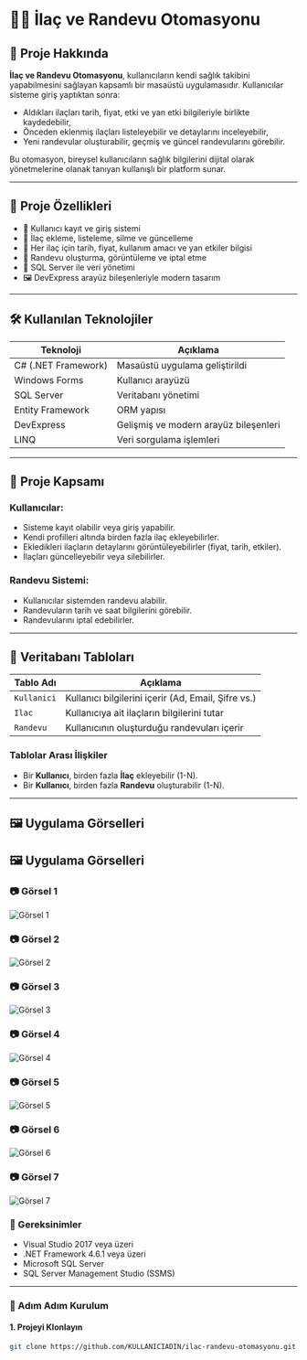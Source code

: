 
# 💊📅 İlaç ve Randevu Otomasyonu

## 📘 Proje Hakkında

**İlaç ve Randevu Otomasyonu**, kullanıcıların kendi sağlık takibini yapabilmesini sağlayan kapsamlı bir masaüstü uygulamasıdır. Kullanıcılar sisteme giriş yaptıktan sonra:

- Aldıkları ilaçları tarih, fiyat, etki ve yan etki bilgileriyle birlikte kaydedebilir,
- Önceden eklenmiş ilaçları listeleyebilir ve detaylarını inceleyebilir,
- Yeni randevular oluşturabilir, geçmiş ve güncel randevularını görebilir.

Bu otomasyon, bireysel kullanıcıların sağlık bilgilerini dijital olarak yönetmelerine olanak tanıyan kullanışlı bir platform sunar.

---

## 🎯 Proje Özellikleri

- 🔐 Kullanıcı kayıt ve giriş sistemi
- 💊 İlaç ekleme, listeleme, silme ve güncelleme
- 📄 Her ilaç için tarih, fiyat, kullanım amacı ve yan etkiler bilgisi
- 📅 Randevu oluşturma, görüntüleme ve iptal etme
- 🧠 SQL Server ile veri yönetimi
- 🖼️ DevExpress arayüz bileşenleriyle modern tasarım

---

## 🛠️ Kullanılan Teknolojiler

| Teknoloji            | Açıklama                                     |
|----------------------|----------------------------------------------|
| C# (.NET Framework)  | Masaüstü uygulama geliştirildi               |
| Windows Forms        | Kullanıcı arayüzü                            |
| SQL Server           | Veritabanı yönetimi                          |
| Entity Framework     | ORM yapısı                                   |
| DevExpress           | Gelişmiş ve modern arayüz bileşenleri        |
| LINQ                 | Veri sorgulama işlemleri                     |

---

## 🧭 Proje Kapsamı

### Kullanıcılar:
- Sisteme kayıt olabilir veya giriş yapabilir.
- Kendi profilleri altında birden fazla ilaç ekleyebilirler.
- Ekledikleri ilaçların detaylarını görüntüleyebilirler (fiyat, tarih, etkiler).
- İlaçları güncelleyebilir veya silebilirler.

### Randevu Sistemi:
- Kullanıcılar sistemden randevu alabilir.
- Randevuların tarih ve saat bilgilerini görebilir.
- Randevularını iptal edebilirler.

---

## 🔌 Veritabanı Tabloları

| Tablo Adı   | Açıklama                                          |
|-------------|---------------------------------------------------|
| `Kullanici` | Kullanıcı bilgilerini içerir (Ad, Email, Şifre vs.) |
| `Ilac`      | Kullanıcıya ait ilaçların bilgilerini tutar         |
| `Randevu`   | Kullanıcının oluşturduğu randevuları içerir         |

### Tablolar Arası İlişkiler

- Bir **Kullanıcı**, birden fazla **İlaç** ekleyebilir (1-N).
- Bir **Kullanıcı**, birden fazla **Randevu** oluşturabilir (1-N).

---
## 🖼️ Uygulama Görselleri
## 🖼️ Uygulama Görselleri

### 📷 Görsel 1
![Görsel 1](./images/Ekran%20görüntüsü%202025-04-25%20145426.png)

### 📷 Görsel 2
![Görsel 2](./images/Ekran%20görüntüsü%202025-04-25%20145500.png)

### 📷 Görsel 3
![Görsel 3](./images/Ekran%20görüntüsü%202025-04-25%20150023.png)

### 📷 Görsel 4
![Görsel 4](./images/Ekran%20görüntüsü%202025-04-25%20150231.png)

### 📷 Görsel 5
![Görsel 5](./images/Ekran%20görüntüsü%202025-04-25%20150458.png)

### 📷 Görsel 6
![Görsel 6](./images/Ekran%20görüntüsü%202025-04-25%20150522.png)

### 📷 Görsel 7
![Görsel 7](./images/Ekran%20görüntüsü%202025-04-25%20150805.png)




### 📌 Gereksinimler

- Visual Studio 2017 veya üzeri
- .NET Framework 4.6.1 veya üzeri
- Microsoft SQL Server
- SQL Server Management Studio (SSMS)

---

### 🚀 Adım Adım Kurulum

#### 1. Projeyi Klonlayın

```bash
git clone https://github.com/KULLANICIADIN/ilac-randevu-otomasyonu.git
